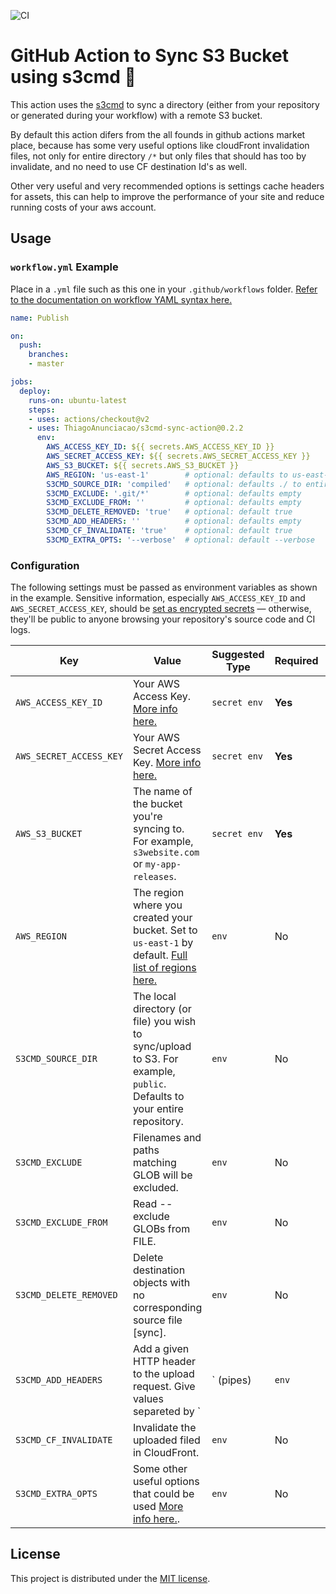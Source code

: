 ![CI](https://github.com/ThiagoAnunciacao/s3cmd-sync-action/workflows/CI/badge.svg)

# GitHub Action to Sync S3 Bucket using s3cmd 🔄

This action uses the [s3cmd](https://s3tools.org/usage) to sync a directory (either from your repository or generated during your workflow) with a remote S3 bucket.

By default this action difers from the all founds in github actions market place, because has some very useful options like cloudFront invalidation files, not only for entire directory `/*` but only files that should has too by invalidate, and no need to use CF destination Id's as well.

Other very useful and very recommended options is settings cache headers for assets, this can help to improve the performance of your site and reduce running costs of your aws account.


## Usage

### `workflow.yml` Example

Place in a `.yml` file such as this one in your `.github/workflows` folder. [Refer to the documentation on workflow YAML syntax here.](https://help.github.com/en/articles/workflow-syntax-for-github-actions)


```yaml
name: Publish

on:
  push:
    branches:
    - master

jobs:
  deploy:
    runs-on: ubuntu-latest
    steps:
    - uses: actions/checkout@v2
    - uses: ThiagoAnunciacao/s3cmd-sync-action@0.2.2
      env:
        AWS_ACCESS_KEY_ID: ${{ secrets.AWS_ACCESS_KEY_ID }}
        AWS_SECRET_ACCESS_KEY: ${{ secrets.AWS_SECRET_ACCESS_KEY }}
        AWS_S3_BUCKET: ${{ secrets.AWS_S3_BUCKET }}
        AWS_REGION: 'us-east-1'        # optional: defaults to us-east-1
        S3CMD_SOURCE_DIR: 'compiled'   # optional: defaults ./ to entire repository
        S3CMD_EXCLUDE: '.git/*'        # optional: defaults empty
        S3CMD_EXCLUDE_FROM: ''         # optional: defaults empty
        S3CMD_DELETE_REMOVED: 'true'   # optional: default true
        S3CMD_ADD_HEADERS: ''          # optional: defaults empty
        S3CMD_CF_INVALIDATE: 'true'    # optional: default true
        S3CMD_EXTRA_OPTS: '--verbose'  # optional: default --verbose
```


### Configuration

The following settings must be passed as environment variables as shown in the example. Sensitive information, especially `AWS_ACCESS_KEY_ID` and `AWS_SECRET_ACCESS_KEY`, should be [set as encrypted secrets](https://help.github.com/en/articles/virtual-environments-for-github-actions#creating-and-using-secrets-encrypted-variables) — otherwise, they'll be public to anyone browsing your repository's source code and CI logs.

| Key                     | Value                                                                                                                                                                                                                       | Suggested Type | Required | Default                                       |                                                         |
|-------------------------|-----------------------------------------------------------------------------------------------------------------------------------------------------------------------------------------------------------------------------|----------------|----------|-----------------------------------------------|---------------------------------------------------------|
| `AWS_ACCESS_KEY_ID`     | Your AWS Access Key. [More info here.](https://docs.aws.amazon.com/general/latest/gr/managing-aws-access-keys.html)                                                                                                         | `secret env`   | **Yes**  | N/A                                           |                                                         |
| `AWS_SECRET_ACCESS_KEY` | Your AWS Secret Access Key. [More info here.](https://docs.aws.amazon.com/general/latest/gr/managing-aws-access-keys.html)                                                                                                  | `secret env`   | **Yes**  | N/A                                           |                                                         |
| `AWS_S3_BUCKET`         | The name of the bucket you're syncing to. For example, `s3website.com` or `my-app-releases`.                                                                                                                                | `secret env`   | **Yes**  | N/A                                           |                                                         |
| `AWS_REGION`            | The region where you created your bucket. Set to `us-east-1` by default. [Full list of regions here.](https://docs.aws.amazon.com/AWSEC2/latest/UserGuide/using-regions-availability-zones.html#concepts-available-regions) | `env`          | No       | `us-east-1`                                   |                                                         |
| `S3CMD_SOURCE_DIR`      | The local directory (or file) you wish to sync/upload to S3. For example, `public`. Defaults to your entire repository.                                                                                                     | `env`          | No       | `./` (root of cloned repository)              |                                                         |
| `S3CMD_EXCLUDE`         | Filenames and paths matching GLOB will be excluded.                                                                                                                                                                         | `env`          | No       | N/A                                           |                                                         |
| `S3CMD_EXCLUDE_FROM`    | Read --exclude GLOBs from FILE.                                                                                                                                                                                             | `env`          | No       | N/A                                           |                                                         |
| `S3CMD_DELETE_REMOVED`  | Delete destination objects with no corresponding source file [sync].                                                                                                                                                        | `env`          | No       | `true`                                        |                                                         |
| `S3CMD_ADD_HEADERS`     | Add a given HTTP header to the upload request. Give values separeted by `|` (pipes)                                                                                                                                         | `env`          | No       | `Expires:`date -u +"%a, %d %b %Y %H:%M:%S GMT | Cache-Control:max-age=31556952` (one year)            | |
| `S3CMD_CF_INVALIDATE`   | Invalidate the uploaded filed in CloudFront.                                                                                                                                                                                | `env`          | No       | `true`                                        |                                                         |
| `S3CMD_EXTRA_OPTS`      | Some other useful options that could be used [More info here.](https://s3tools.org/usage).                                                                                                                                  | `env`          | No       | `--verbose`                                   |                                                         |


## License

This project is distributed under the [MIT license](LICENSE.md).
